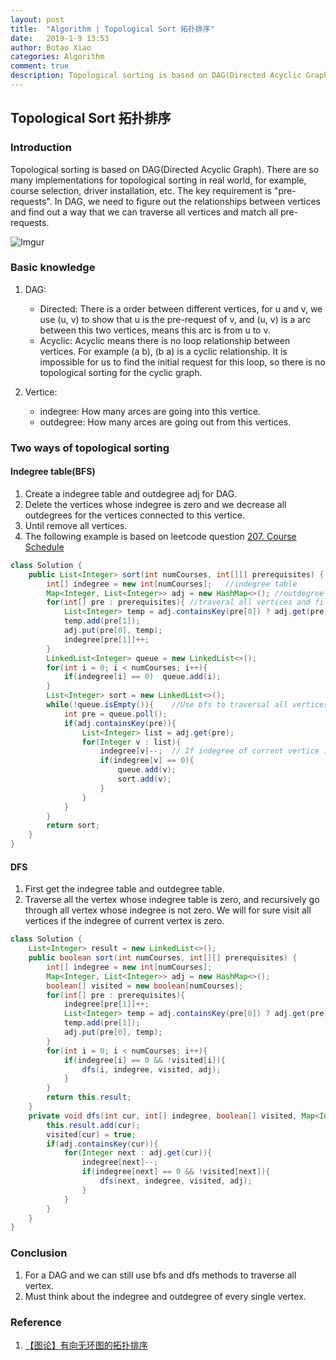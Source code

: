```yaml
---
layout: post
title:  "Algorithm | Topological Sort 拓扑排序"
date:   2019-1-9 13:53
author: Botao Xiao
categories: Algorithm
comment: true
description: Topological sorting is based on DAG(Directed Acyclic Graph). There are so many implementations for topological sorting in real world, for example, course selection, driver installation, etc. The key requirement is "pre-requests". In DAG, we need to figure out the relationships between vertices and find out a way that we can traverse all vertices and match all pre-requests.
---
```

## Topological Sort 拓扑排序

### Introduction
Topological sorting is based on DAG(Directed Acyclic Graph). There are so many implementations for topological sorting in real world, for example, course selection, driver installation, etc. The key requirement is "pre-requests". In DAG, we need to figure out the relationships between vertices and find out a way that we can traverse all vertices and match all pre-requests.

![Imgur](https://i.imgur.com/nZ0kAAD.png)

### Basic knowledge
1. DAG: 
    * Directed: There is a order between different vertices, for u and v, we use (u, v) to show that u is the pre-request of v, and (u, v) is a arc between this two vertices, means this arc is from u to v.
    * Acyclic: Acyclic means there is no loop relationship between vertices. For example (a b), (b a) is a cyclic relationship. It is impossible for us to find the initial request for this loop, so there is no topological sorting for the cyclic graph.

2. Vertice:
    * indegree: How many arces are going into this vertice.
    * outdegree: How many arces are going out from this vertices.

### Two ways of topological sorting
#### Indegree table(BFS)
1. Create a indegree table and outdegree adj for DAG.
2. Delete the vertices whose indegree is zero and we decrease all outdegrees for the vertices connected to this vertice.
3. Until remove all vertices.
4. The following example is based on leetcode question [207. Course Schedule](https://leetcode.com/problems/course-schedule/description/)

```Java
class Solution {
    public List<Integer> sort(int numCourses, int[][] prerequisites) {
        int[] indegree = new int[numCourses];   //indegree table
        Map<Integer, List<Integer>> adj = new HashMap<>(); //outdegree table
        for(int[] pre : prerequisites){ //traveral all vertices and fill the indegree table and outdegree table
            List<Integer> temp = adj.containsKey(pre[0]) ? adj.get(pre[0]) : new ArrayList<Integer>();
            temp.add(pre[1]);
            adj.put(pre[0], temp);
            indegree[pre[1]]++;
        }
        LinkedList<Integer> queue = new LinkedList<>();
        for(int i = 0; i < numCourses; i++){
            if(indegree[i] == 0)  queue.add(i);
        }
        List<Integer> sort = new LinkedList<>();
        while(!queue.isEmpty()){    //Use bfs to traversal all vertices
            int pre = queue.poll();
            if(adj.containsKey(pre)){
                List<Integer> list = adj.get(pre);
                for(Integer v : list){
                    indegree[v]--;  // If indegree of current vertice is 0, we add current vertice to the queue.
                    if(indegree[v] == 0){
                        queue.add(v);
                        sort.add(v);
                    }
                }
            }
        }
        return sort;
    }
}
```

#### DFS
1. First get the indegree table and outdegree table.
2. Traverse all the vertex whose indegree table is zero, and recursively go through all vertex whose indegree is not zero. We will for sure visit all vertices if the indegree of current vertex is zero.
```Java
class Solution {
    List<Integer> result = new LinkedList<>();
    public boolean sort(int numCourses, int[][] prerequisites) {
        int[] indegree = new int[numCourses];
        Map<Integer, List<Integer>> adj = new HashMap<>();
        boolean[] visited = new boolean[numCourses];
        for(int[] pre : prerequisites){
            indegree[pre[1]]++;
            List<Integer> temp = adj.containsKey(pre[0]) ? adj.get(pre[0]): new ArrayList<>();
            temp.add(pre[1]);
            adj.put(pre[0], temp);
        }
        for(int i = 0; i < numCourses; i++){
            if(indegree[i] == 0 && !visited[i]){
                dfs(i, indegree, visited, adj);
            }
        }
        return this.result;
    }
    private void dfs(int cur, int[] indegree, boolean[] visited, Map<Integer, List<Integer>> adj){
        this.result.add(cur);
        visited[cur] = true;
        if(adj.containsKey(cur)){
            for(Integer next : adj.get(cur)){
                indegree[next]--;
                if(indegree[next] == 0 && !visited[next]){
                    dfs(next, indegree, visited, adj);
                }
            }
        }
    }
}
```

### Conclusion
1. For a DAG and we can still use bfs and dfs methods to traverse all vertex.
2. Must think about the indegree and outdegree of every single vertex.

### Reference
1. [【图论】有向无环图的拓扑排序](https://www.cnblogs.com/en-heng/p/5085690.html)